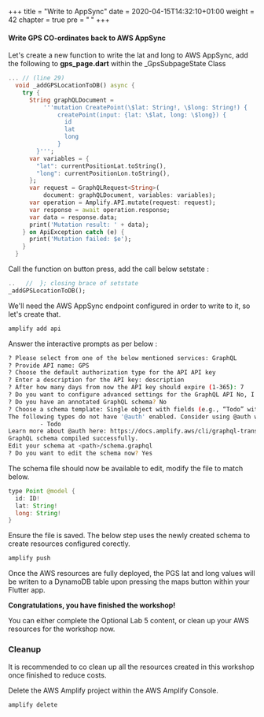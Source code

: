 +++
title = "Write to AppSync"
date = 2020-04-15T14:32:10+01:00
weight = 42
chapter = true
pre = "<b> </b>"
+++

#### Write GPS CO-ordinates back to AWS AppSync 

Let's create a new function to write the lat and long to AWS AppSync, add the following to **gps_page.dart** within the _GpsSubpageState Class


``` dart
... // (line 29)
  void _addGPSLocationToDB() async {
    try {
      String graphQLDocument =
          '''mutation CreatePoint(\$lat: String!, \$long: String!) {
              createPoint(input: {lat: \$lat, long: \$long}) {
                id
                lat
                long
              }
        }''';
      var variables = {
        "lat": currentPositionLat.toString(),
        "long": currentPositionLon.toString(),
      };
      var request = GraphQLRequest<String>(
          document: graphQLDocument, variables: variables);
      var operation = Amplify.API.mutate(request: request);
      var response = await operation.response;
      var data = response.data;
      print('Mutation result: ' + data);
    } on ApiException catch (e) {
      print('Mutation failed: $e');
    }
  }
```

Call the function on button press, add the call below setstate :
``` dart
..   //  }; closing brace of setstate 
_addGPSLocationToDB();
```

We'll need the AWS AppSync endpoint configured in order to write to it, so let's create that.
``` bash
amplify add api 
```

Answer the interactive prompts as per below :
``` bash
? Please select from one of the below mentioned services: GraphQL
? Provide API name: GPS
? Choose the default authorization type for the API API key
? Enter a description for the API key: description
? After how many days from now the API key should expire (1-365): 7
? Do you want to configure advanced settings for the GraphQL API No, I am done.
? Do you have an annotated GraphQL schema? No
? Choose a schema template: Single object with fields (e.g., “Todo” with ID, name, description)
The following types do not have '@auth' enabled. Consider using @auth with @model
         - Todo
Learn more about @auth here: https://docs.amplify.aws/cli/graphql-transformer/auth
GraphQL schema compiled successfully.
Edit your schema at <path>/schema.graphql 
? Do you want to edit the schema now? Yes
```
The schema file should now be available to edit, modify the file to match below.
``` java
type Point @model {
  id: ID!
  lat: String!
  long: String!
}
```
Ensure the file is saved. The below step uses the newly created schema to create resources configured corectly.
``` bash
amplify push
```
Once the AWS resources are fully deployed, the PGS lat and long values will be writen to a DynamoDB table upon pressing the maps button within your Flutter app.

**Congratulations, you have finished the workshop!**

You can either complete the Optional Lab 5 content, or clean up your AWS resources for the workshop now.

### Cleanup
It is recommended to co clean up all the resources created in this workshop once finished to reduce costs.

Delete the AWS Amplify project within the AWS Amplify Console.
``` bash
amplify delete
```